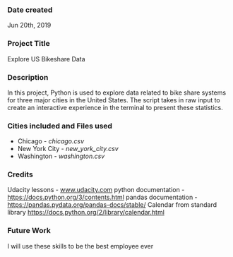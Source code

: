 ### Date created
Jun 20th, 2019

### Project Title 
Explore US Bikeshare Data

### Description
In this project, Python is used to explore data related to bike share systems for three major cities in the United States.  The script takes in raw input to create an interactive experience in the terminal to present these statistics.

### Cities included and Files used
* Chicago - _chicago.csv_
* New York City - _new_york_city.csv_
* Washington - _washington.csv_

### Credits
Udacity lessons - www.udacity.com
python documentation - https://docs.python.org/3/contents.html
pandas documentation - https://pandas.pydata.org/pandas-docs/stable/
Calendar from standard library https://docs.python.org/2/library/calendar.html

### Future Work
I will use these skills to be the best employee ever

